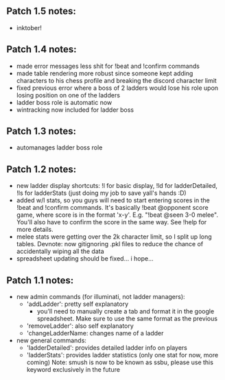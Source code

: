 ## Patch 1.5 notes:
- inktober!

## Patch 1.4 notes:
- made error messages less shit for !beat and !confirm commands
- made table rendering more robust since someone kept adding characters to his chess profile and breaking the discord character limit
- fixed previous error where a boss of 2 ladders would lose his role upon losing position on one of the ladders
- ladder boss role is automatic now
- wintracking now included for ladder boss

## Patch 1.3 notes:
- automanages ladder boss role

## Patch 1.2 notes:
- new ladder display shortcuts: !l for basic display, !ld for ladderDetailed, !ls for ladderStats (just doing my job to save yall's hands :D)
- added w/l stats, so you guys will need to start entering scores in the !beat and !confirm commands. It's basically !beat @opponent score game, where score is in the format 'x-y'. E.g. "!beat @seen 3-0 melee". You'll also have to confirm the score in the same way. See !help for more details.
- melee stats were getting over the 2k character limit, so I split up long tables.
Devnote: now gitignoring .pkl files to reduce the chance of accidentally wiping all the data
- spreadsheet updating should be fixed... i hope...

## Patch 1.1 notes:
- new admin commands (for illuminati, not ladder managers):
    - 'addLadder': pretty self explanatory
        - you'll need to manually create a tab and format it in the google spreadsheet. Make sure to
        use the same format as the previous 
    - 'removeLadder': also self explanatory
    - 'changeLadderName: changes name of a ladder
- new general commands:
    - 'ladderDetailed': provides detailed ladder info on players
    - 'ladderStats': provides ladder statistics (only one stat for now, more coming)
Note: smush is now to be known as ssbu, please use this keyword exclusively in the future

